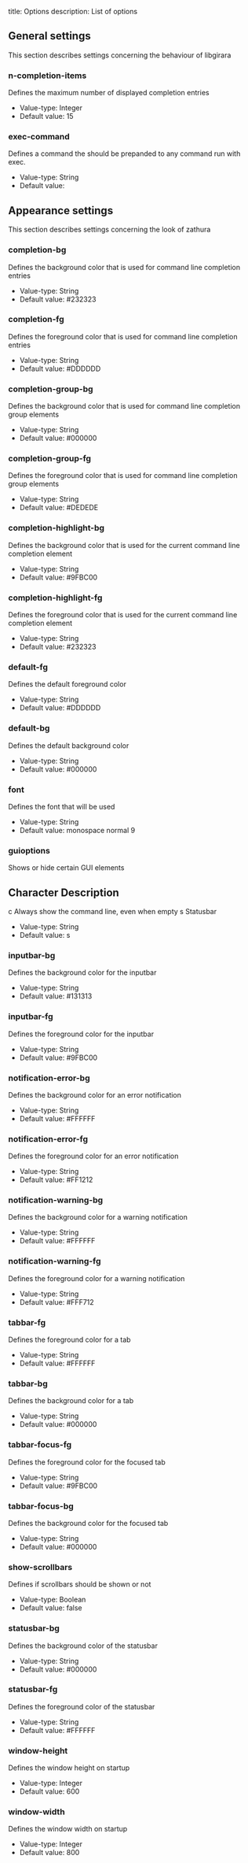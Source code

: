 title: Options
description: List of options


## General settings
This section describes settings concerning the behaviour of libgirara

### n-completion-items
Defines the maximum number of displayed completion entries

* Value-type: Integer
* Default value: 15

### exec-command
Defines a command the should be prepanded to any command run with exec.

* Value-type: String
* Default value:

## Appearance settings
This section describes settings concerning the look of zathura

### completion-bg
Defines the background color that is used for command line completion
entries

* Value-type: String
* Default value: #232323

### completion-fg
Defines the foreground color that is used for command line completion
entries

* Value-type: String
* Default value: #DDDDDD

### completion-group-bg
Defines the background color that is used for command line completion
group elements

* Value-type: String
* Default value: #000000

### completion-group-fg
Defines the foreground color that is used for command line completion
group elements

* Value-type: String
* Default value: #DEDEDE

### completion-highlight-bg
Defines the background color that is used for the current command line
completion element

* Value-type: String
* Default value: #9FBC00

### completion-highlight-fg
Defines the foreground color that is used for the current command line
completion element

* Value-type: String
* Default value: #232323

### default-fg
Defines the default foreground color

* Value-type: String
* Default value: #DDDDDD

### default-bg
Defines the default background color

* Value-type: String
* Default value: #000000

### font
Defines the font that will be used

* Value-type: String
* Default value: monospace normal 9

### guioptions
Shows or hide certain GUI elements

Character  Description
  --
c          Always show the command line, even when empty
s          Statusbar

* Value-type: String
* Default value: s

### inputbar-bg
Defines the background color for the inputbar

* Value-type: String
* Default value: #131313

### inputbar-fg
Defines the foreground color for the inputbar

* Value-type: String
* Default value: #9FBC00

### notification-error-bg
Defines the background color for an error notification

* Value-type: String
* Default value: #FFFFFF

### notification-error-fg
Defines the foreground color for an error notification

* Value-type: String
* Default value: #FF1212

### notification-warning-bg
Defines the background color for a warning notification

* Value-type: String
* Default value: #FFFFFF

### notification-warning-fg
Defines the foreground color for a warning notification

* Value-type: String
* Default value: #FFF712

### tabbar-fg
Defines the foreground color for a tab

* Value-type: String
* Default value: #FFFFFF

### tabbar-bg
Defines the background color for a tab

* Value-type: String
* Default value: #000000

### tabbar-focus-fg
Defines the foreground color for the focused tab

* Value-type: String
* Default value: #9FBC00

### tabbar-focus-bg
Defines the background color for the focused tab

* Value-type: String
* Default value: #000000

### show-scrollbars
Defines if scrollbars should be shown or not

* Value-type: Boolean
* Default value: false

### statusbar-bg
Defines the background color of the statusbar

* Value-type: String
* Default value: #000000

### statusbar-fg
Defines the foreground color of the statusbar

* Value-type: String
* Default value: #FFFFFF

### window-height
Defines the window height on startup

* Value-type: Integer
* Default value: 600

### window-width
Defines the window width on startup

* Value-type: Integer
* Default value: 800
